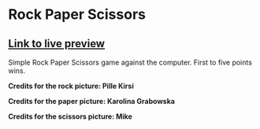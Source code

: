 # Rock Paper Scissors
## [Link to live preview](konstanenonen.github.io/rock-paper-scissors)

Simple Rock Paper Scissors game against the computer. First to five points wins.
 
**Credits for the rock picture: Pille Kirsi**

**Credits for the paper picture: Karolina Grabowska**

**Credits for the scissors picture: Mike**